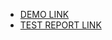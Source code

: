 
- [DEMO LINK](https://kattentionn.github.io/layout_snake/)
- [TEST REPORT LINK](https://kattentionn.github.io/layout_snake/report/html_report/)
